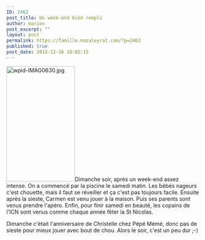 ```yaml
---
ID: 2462
post_title: Un week-end bien rempli
author: marion
post_excerpt: ""
layout: post
permalink: https://famille.mazaleyrat.com/?p=2462
published: true
post_date: 2012-12-16 18:02:15
---
```

<a href="http://famille.mazaleyrat.com/wp-content/uploads/2012/12/wpid-IMAG0630.jpg"><img src="http://famille.mazaleyrat.com/wp-content/uploads/2012/12/wpid-IMAG0630-179x300.jpg" alt="wpid-IMAG0630.jpg" width="179" height="300" class="alignleft size-medium wp-image-2461" /></a>Dimanche soir, après un week-end assez intense.
On a commencé par la piscine le samedi matin. Les bébés nageurs c'est chouette, mais il faut se réveiller et ça c'est pas toujours facile.
Ensuite après la sieste, Carmen est venu jouer à la maison. Puis ses parents sont venus prendre l'apéro.
Enfin, pour finir samedi en beauté, les copains de l'ICN sont venus comme chaque année fêter la St Nicolas.

Dimanche c'était l'anniversaire de Christelle chez Pépé Mémé, donc pas de sieste pour mieux jouer avec bout de chou.
Alors le soir, c'est un peu dur ;-)